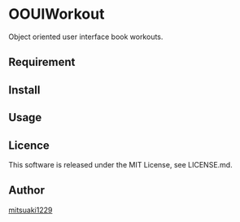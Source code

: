 OOUIWorkout
====

Object oriented user interface book workouts.

## Requirement

## Install

## Usage

## Licence

This software is released under the MIT License, see LICENSE.md.

## Author

[mitsuaki1229](https://github.com/mitsuaki1229)
